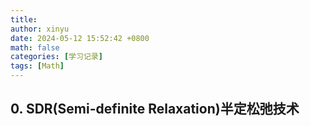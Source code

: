 ```yaml
---
title: 
author: xinyu
date: 2024-05-12 15:52:42 +0800
math: false
categories: [学习记录]
tags: [Math]
---
```


## 0. SDR(Semi-definite Relaxation)半定松弛技术




